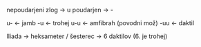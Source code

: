 nepoudarjeni zlog -> u
poudarjen -> -

u- <- jamb
-u <- trohej
u-u <- amfibrah (povodni mož)
-uu <- daktil

Iliada -> heksameter / šesterec -> 6 daktilov (6. je trohej)